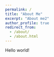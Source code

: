 ```yaml
---
permalink: /
title: "About Me"
excerpt: "About me2"
author_profile: true
redirect_from: 
  - /about/
  - /about.html
---
```

Hello world!








